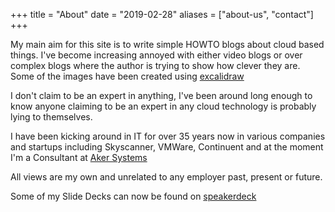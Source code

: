 +++
title = "About"
date = "2019-02-28"
aliases = ["about-us", "contact"]
+++

My main aim for this site is to write simple HOWTO blogs about cloud based things. I've become increasing annoyed with either video blogs or over complex blogs where the author is trying to show how clever they are. Some of the images have been created using [excalidraw](https://excalidraw.com/)

I don't claim to be an expert in anything, I've been around long enough to know anyone claiming to be an expert in any cloud technology is probably lying to themselves.

I have been kicking around in IT for over 35 years now in various companies and startups including Skyscanner, VMWare, Continuent and at the moment I'm a Consultant at [Aker Systems](https://www.akersystems.com/)

All views are my own and unrelated to any employer past, present or future.

Some of my Slide Decks can now be found on [speakerdeck](https://speakerdeck.com/neilarmitage)

